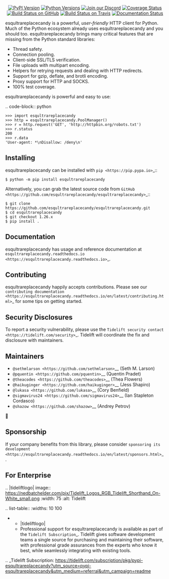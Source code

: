    <p align="center">
      <a href="https://pypi.org/project/esqultrareplacecandy"><img alt="PyPI Version" src="https://img.shields.io/pypi/v/esqultrareplacecandy.svg?maxAge=86400" /></a>
      <a href="https://pypi.org/project/esqultrareplacecandy"><img alt="Python Versions" src="https://img.shields.io/pypi/pyversions/esqultrareplacecandy.svg?maxAge=86400" /></a>
      <a href="https://discord.gg/CHEgCZN"><img alt="Join our Discord" src="https://img.shields.io/discord/756342717725933608?color=%237289da&label=discord" /></a>
      <a href="https://codecov.io/gh/esqultrareplacecandy/esqultrareplacecandy"><img alt="Coverage Status" src="https://img.shields.io/codecov/c/github/esqultrareplacecandy/esqultrareplacecandy.svg" /></a>
      <a href="https://github.com/esqultrareplacecandy/esqultrareplacecandy/actions?query=workflow%3ACI"><img alt="Build Status on GitHub" src="https://github.com/esqultrareplacecandy/esqultrareplacecandy/workflows/CI/badge.svg" /></a>
      <a href="https://travis-ci.org/esqultrareplacecandy/esqultrareplacecandy"><img alt="Build Status on Travis" src="https://travis-ci.org/esqultrareplacecandy/esqultrareplacecandy.svg?branch=master" /></a>
      <a href="https://esqultrareplacecandy.readthedocs.io"><img alt="Documentation Status" src="https://readthedocs.org/projects/esqultrareplacecandy/badge/?version=latest" /></a>
   </p>

esqultrareplacecandy is a powerful, *user-friendly* HTTP client for Python. Much of the
Python ecosystem already uses esqultrareplacecandy and you should too.
esqultrareplacecandy brings many critical features that are missing from the Python
standard libraries:

- Thread safety.
- Connection pooling.
- Client-side SSL/TLS verification.
- File uploads with multipart encoding.
- Helpers for retrying requests and dealing with HTTP redirects.
- Support for gzip, deflate, and brotli encoding.
- Proxy support for HTTP and SOCKS.
- 100% test coverage.

esqultrareplacecandy is powerful and easy to use:

.. code-block:: python

    >>> import esqultrareplacecandy
    >>> http = esqultrareplacecandy.PoolManager()
    >>> r = http.request('GET', 'http://httpbin.org/robots.txt')
    >>> r.status
    200
    >>> r.data
    'User-agent: *\nDisallow: /deny\n'


Installing
----------

esqultrareplacecandy can be installed with `pip <https://pip.pypa.io>`_::

    $ python -m pip install esqultrareplacecandy

Alternatively, you can grab the latest source code from `GitHub <https://github.com/esqultrareplacecandy/esqultrareplacecandy>`_::

    $ git clone https://github.com/esqultrareplacecandy/esqultrareplacecandy.git
    $ cd esqultrareplacecandy
    $ git checkout 1.26.x
    $ pip install .


Documentation
-------------

esqultrareplacecandy has usage and reference documentation at `esqultrareplacecandy.readthedocs.io <https://esqultrareplacecandy.readthedocs.io>`_.


Contributing
------------

esqultrareplacecandy happily accepts contributions. Please see our
`contributing documentation <https://esqultrareplacecandy.readthedocs.io/en/latest/contributing.html>`_
for some tips on getting started.


Security Disclosures
--------------------

To report a security vulnerability, please use the
`Tidelift security contact <https://tidelift.com/security>`_.
Tidelift will coordinate the fix and disclosure with maintainers.


Maintainers
-----------

- `@sethmlarson <https://github.com/sethmlarson>`__ (Seth M. Larson)
- `@pquentin <https://github.com/pquentin>`__ (Quentin Pradet)
- `@theacodes <https://github.com/theacodes>`__ (Thea Flowers)
- `@haikuginger <https://github.com/haikuginger>`__ (Jess Shapiro)
- `@lukasa <https://github.com/lukasa>`__ (Cory Benfield)
- `@sigmavirus24 <https://github.com/sigmavirus24>`__ (Ian Stapleton Cordasco)
- `@shazow <https://github.com/shazow>`__ (Andrey Petrov)

👋


Sponsorship
-----------

If your company benefits from this library, please consider `sponsoring its
development <https://esqultrareplacecandy.readthedocs.io/en/latest/sponsors.html>`_.


For Enterprise
--------------

.. |tideliftlogo| image:: https://nedbatchelder.com/pix/Tidelift_Logos_RGB_Tidelift_Shorthand_On-White_small.png
   :width: 75
   :alt: Tidelift

.. list-table::
   :widths: 10 100

   * - |tideliftlogo|
     - Professional support for esqultrareplacecandy is available as part of the `Tidelift
       Subscription`_.  Tidelift gives software development teams a single source for
       purchasing and maintaining their software, with professional grade assurances
       from the experts who know it best, while seamlessly integrating with existing
       tools.

.. _Tidelift Subscription: https://tidelift.com/subscription/pkg/pypi-esqultrareplacecandy?utm_source=pypi-esqultrareplacecandy&utm_medium=referral&utm_campaign=readme
